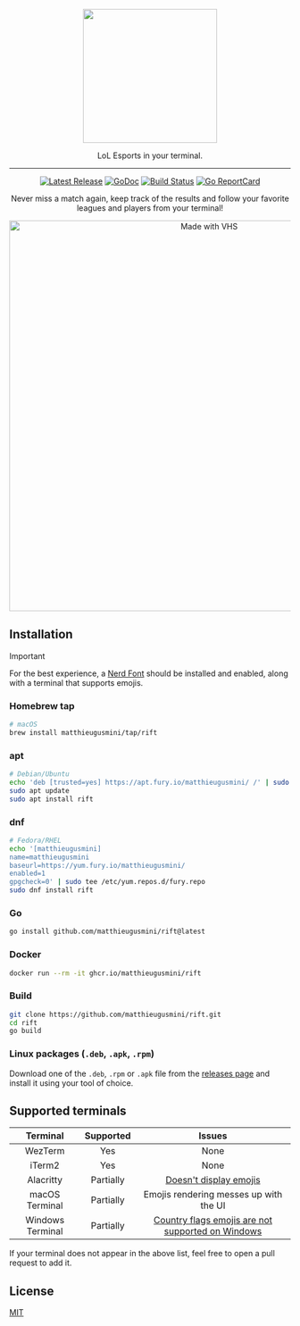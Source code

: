 <p align="center">
  <img src="https://github.com/user-attachments/assets/ce2e7963-420f-4d7a-9264-fd382ff54048" height=240>
  <p align="center">LoL Esports in your terminal.</p>
</p>

---
<p align="center">
  <a href="https://github.com/matthieugusmini/lolesport/releases"><img src="https://img.shields.io/github/release/matthieugusmini/lolesport.svg" alt="Latest Release"></a>
  <a href="https://pkg.go.dev/github.com/matthieugusmini/rift?tab=doc"><img src="https://godoc.org/github.com/golang/gddo?status.svg" alt="GoDoc"></a>
  <a href="https://github.com/charmbracelet/glow/actions"><img src="https://github.com/charmbracelet/glow/workflows/build/badge.svg" alt="Build Status"></a>
  <a href="https://goreportcard.com/report/github.com/matthieugusmini/rift"><img src="https://goreportcard.com/badge/matthieugusmini/rift" alt="Go ReportCard"></a>
</p>

<p align="center">Never miss a match again, keep track of the results and follow your favorite leagues and players from your terminal!</p>
<p align="center">
  <img src="https://vhs.charm.sh/vhs-159DB9Zm1KES7xyOzKE44E.gif" alt="Made with VHS" width=700>
</p>

## Installation
> [!IMPORTANT]
> For the best experience, a [Nerd Font](https://www.nerdfonts.com/) should be installed and enabled, along with a terminal that supports emojis.

### Homebrew tap

```bash
# macOS
brew install matthieugusmini/tap/rift
```

### apt

```bash
# Debian/Ubuntu
echo 'deb [trusted=yes] https://apt.fury.io/matthieugusmini/ /' | sudo tee /etc/apt/sources.list.d/fury.list
sudo apt update
sudo apt install rift
```

### dnf

```bash
# Fedora/RHEL
echo '[matthieugusmini]
name=matthieugusmini
baseurl=https://yum.fury.io/matthieugusmini/
enabled=1
gpgcheck=0' | sudo tee /etc/yum.repos.d/fury.repo
sudo dnf install rift
```

### Go

```bash
go install github.com/matthieugusmini/rift@latest
```

### Docker

```bash
docker run --rm -it ghcr.io/matthieugusmini/rift
```

### Build

```bash
git clone https://github.com/matthieugusmini/rift.git
cd rift
go build
```

### Linux packages (`.deb`, `.apk`, `.rpm`)

Download one of the `.deb`, `.rpm` or `.apk` file from the [releases page](https://github.com/matthieugusmini/rift/releases) and install it using your tool of choice.

## Supported terminals

| Terminal          | Supported | Issues                                                                                                                                                     |
|:-----------------:|:---------:|:----------------------------------------------------------------------------------------------------------------------------------------------------------:|
| WezTerm           | Yes       | None                                                                                                                                                       |
| iTerm2            | Yes       | None                                                                                                                                                       |
| Alacritty         | Partially | [Doesn't display emojis](https://github.com/alacritty/alacritty/issues/153)                                                                                |
| macOS Terminal    | Partially | Emojis rendering messes up with the UI                                                                                                                     |
| Windows Terminal  | Partially | [Country flags emojis are not supported on Windows](https://answers.microsoft.com/en-us/windows/forum/all/flag-emoji/85b163bc-786a-4918-9042-763ccf4b6c05) |

If your terminal does not appear in the above list, feel free to open a pull request to add it.

## License

[MIT](https://github.com/charmbracelet/glow/raw/master/LICENSE)
